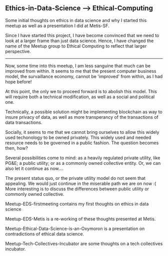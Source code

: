 ## Ethics-in-Data-Science --> Ethical-Computing

Some initial thoughts on ethics in data science and why I started this meetup
as well as a presentation I did at Metis-SF. 


Since I have started this project, I have become convinced that we need to look at
a larger frame than just data science. Hence, I have changed the name of the Meetup group
to Ethical Computing  to reflect that larger perspective.

--------------------

Now, some time into this meetup, I am less sanguine that much can be improved from within. 
It seems to  me that the present computer business model, the survaillance economy, cannot be
'improved' from within, as I had hope before! 

At this point, the only we to proceed forward is to abolish this model. This will require both
a technical modification, as well as a social and political one.

Technically, a possible solution might be implementing blockchain as way to insure privacy
of data, as well as more transperancy of the transactions of data transactions. 

Socially, it seems to me that we cannot bring ourselves to allow this widely used techonology to be owned privately. 
This widely used and needed resource needs to be governed in a public fashion. The question becomes then, how?

Several possibilities come to mind:  as a heavily regulated private utility, like PG&E; a public utility; or as a commonly owned
collective entity. Or, we can also let it continue as now....

The present status quo, or the private utility model do not seem that appealing. We would just continue in the miserable path we are on now :(
More interesting is to discuss the differences between public utility or commonly owned collective.	

Meetup-EDS-firstmeeting contains my first thoughts on ethics in data science

Meetup-EDS-Metis is a re-working of these thoughts presented at Metis. 

Meetup-Ethical-Data-Science-is-an-Oxymoron is a presentation on contradictions of ethical data science.

Meetup-Tech-Collectives-Incubator are some thoughts on a tech collectives incubator.

